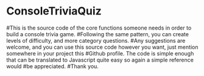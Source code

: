 # ConsoleTriviaQuiz
#This is the source code of the core functions someone needs in order to build a console trivia game. 
#Following the same pattern, you can create levels of difficulty, and more category questions.
#Any suggestions are welcome, and you can use this source code however you want, just mention somewhere in your project this 
#Github profile. The code is simple enough that can be translated to Javascript quite easy so again a simple reference would 
#be appreciated.
#Thank you.
